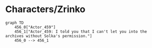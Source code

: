 # Characters/Zrinko


```mermaid
graph TD
    456_0["Actor_459"]
    456_1["Actor_459: I told you that I can't let you into the archives without Solka's permission."]
    456_0 --> 456_1
```